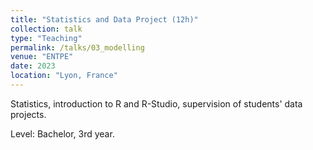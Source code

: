 ```yaml
---
title: "Statistics and Data Project (12h)"
collection: talk
type: "Teaching"
permalink: /talks/03_modelling
venue: "ENTPE"
date: 2023
location: "Lyon, France"
---
```


Statistics, introduction to R and R-Studio, supervision of students' data projects.

Level: Bachelor, 3rd year.

